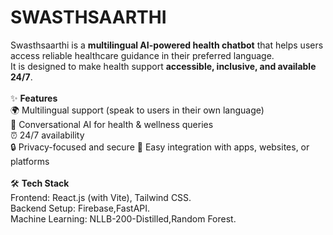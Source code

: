 # SWASTHSAARTHI
Swasthsaarthi is a **multilingual AI-powered health chatbot** that helps users access reliable healthcare guidance in their preferred language.  
It is designed to make health support **accessible, inclusive, and available 24/7**.  <br/>
<br/>
 ✨ <strong>Features</strong>  <br/>
🌍 Multilingual support (speak to users in their own language)  <br/>
🤝 Conversational AI for health & wellness queries  <br/>
⏰ 24/7 availability  <br/>
🔒 Privacy-focused and secure 
📱 Easy integration with apps, websites, or platforms<br/>
<br/>
🛠 <strong>Tech Stack</strong> <br/>
Frontend: React.js (with Vite), Tailwind CSS.<br/>
Backend Setup: Firebase,FastAPI.<br/>
Machine Learning: NLLB-200-Distilled,Random Forest.<br/>
